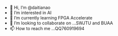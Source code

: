 - 👋 Hi, I’m @daitianao
- 👀 I’m interested in AI
- 🌱 I’m currently learning FPGA Accelerate
- 💞️ I’m looking to collaborate on ...SWJTU and BUAA
- 📫 How to reach me ...QQ760919694

<!---
daitianao/daitianao is a ✨ special ✨ repository because its `README.md` (this file) appears on your GitHub profile.
You can click the Preview link to take a look at your changes.
--->
